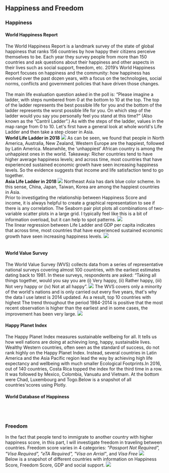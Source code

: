 ## Happiness and Freedom

### Happiness
#### World Happiness Report
The World Happiness Report is a landmark survey of the state of global happiness that ranks 156 countries by how happy their 
citizens perceive themselves to be. Each year they survey people from more than 150 countries and ask questions about their 
happiness and other aspects in their lives such as social support, freedom, etc. 2019’s World Happiness Report focuses on happiness and the community: how happiness has evolved over the past dozen years, with a focus on the technologies, social norms, conflicts and government policies that have driven those changes.
<br><br>
The main life evaluation question asked in the poll is: “Please imagine a ladder, with steps numbered from 0 at the bottom to 10 at the top. The top of the ladder represents the best possible life for you and the bottom of the ladder represents the worst possible life for you. On which step of the ladder would you say you personally feel you stand at this time?” (Also known as the “Cantril Ladder”.)
As with the steps of the ladder, values in the map range from 0 to 10.
Let's first have a general look at whole world's Life Ladder and then take a step closer in Asia. 
<br>
**World Life Ladder in 2018**
<img src="images/world.png"/>
As can be seen, we found that people in North America, Australia, New Zealand, Western Europe are the happiest, followed by Latin America. Meanwhile, the ‘unhappiest’ African country is among the unhappiest ones in the world.
Takeaway: Richer countries tend to have higher average happiness levels; and across time, most countries that have experienced sustained economic growth have seen increasing happiness levels. So the evidence suggests that income and life satisfaction tend to go together.
<br>
**Asia Life Ladder in 2018**
<img src="images/Asia.png"/>
Northeast Asia has dark blue color scheme. In this sense, China, Japan, Taiwan, Korea are among the happiest countries in Asia.
<br>
Prior to investigating the relationship between Happiness Score and income, it is always helpful to create a graphical representation to see if there is any correlation. The Seaborn pair plot plots all combinations of two-variable scatter plots in a large grid. I typically feel like this is a bit of information overload, but it can help to spot patterns.
<img src="images/corr.png"/>
<br>
The linear regression between Life Ladder and GDP per capita indicates that across time, most countries that have experienced sustained economic growth have seen increasing happiness levels.
<img src="images/download.png"/>
<br><br>
#### World Value Survey
The World Value Survey (WVS) collects data from a series of representative national surveys covering almost 100 countries, with the earliest estimates dating back to 1981. In these surveys, respondents are asked: “Taking all things together, would you say you are (i) Very happy, (ii) Rather happy, (iii) Not very happy or (iv) Not at all happy”.
<img src="images/Capture.PNG"/>
The WVS covers only a minority of the world's nations and is only carried out every five years, that's why the data I use latest is 2014 updated. As a result, top 10 countries with highest
The trend throughout the period 1984-2014 is positive that the most recent observation is higher than the earliest and in some cases, the improvement has been very large.
<img src="images/Line.png"/>
#### Happy Planet Index
The Happy Planet Index measures sustainable wellbeing for all. It tells us how well nations are doing at achieving long, happy, sustainable lives. Wealthy Western countries, often seen as the standard of success, do not rank highly on the Happy Planet Index.  Instead, several countries in Latin America and the Asia Pacific region lead the way by achieving high life expectancy and wellbeing with much smaller Ecological Footprints.In 2016, out of 140 countries, Costa Rica topped the index for the third time in a row. It was followed by Mexico, Colombia, Vanuatu and Vietnam. At the bottom were Chad, Luxembourg and Togo.Below is a snapshot of all countries'scores using Plotly.
<plot>
#### World Database of Happiness
<br><br>
### Freedom
In the fact that people tend to immigrate to another country with higher happiness score, in this part, I will investigate freedom in traveling between countries. Freedom score varies in 4 categories: _"Passport Not Required", "Visa Required", "eTA Required", "Visa on Arrial"_, and _*Visa Free*_
<img src="images/Screenshot (6).png"/>
<br>
Below is a snapshot of different countries with information on Happiness Score, Freedom Score, GDP and social support.
<img src="images/Screenshot (1).png"/>

